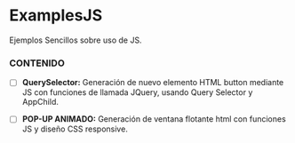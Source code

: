 # ExamplesJS
Ejemplos Sencillos sobre uso de JS.

### CONTENIDO
- [ ] **QuerySelector:** Generación de nuevo elemento HTML button mediante JS con funciones de llamada JQuery, usando Query Selector y AppChild.

- [ ] **POP-UP ANIMADO:** Generación de ventana flotante html con funciones JS y diseño CSS responsive.
